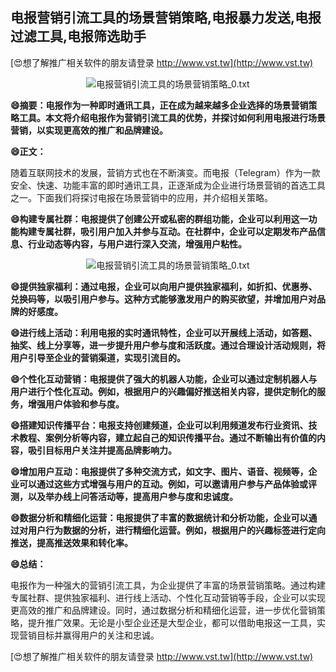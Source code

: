 ## **电报营销引流工具的场景营销策略,电报暴力发送,电报过滤工具,电报筛选助手**

[😍想了解推广相关软件的朋友请登录 http://www.vst.tw](http://www.vst.tw)

 <center><img src="https://vst.tw/MP4/tuiguang/png/1.png" alt="电报营销引流工具的场景营销策略_0.txt"></center>

**😄摘要：电报作为一种即时通讯工具，正在成为越来越多企业选择的场景营销策略工具。本文将介绍电报作为营销引流工具的优势，并探讨如何利用电报进行场景营销，以实现更高效的推广和品牌建设。**

**😄正文：**

随着互联网技术的发展，营销方式也在不断演变。而电报（Telegram）作为一款安全、快速、功能丰富的即时通讯工具，正逐渐成为企业进行场景营销的首选工具之一。下面我们将探讨电报在场景营销中的应用，并介绍相关策略。

**😄构建专属社群：电报提供了创建公开或私密的群组功能，企业可以利用这一功能构建专属社群，吸引用户加入并参与互动。在社群中，企业可以定期发布产品信息、行业动态等内容，与用户进行深入交流，增强用户粘性。**

 <center><img src="https://vst.tw/MP4/tuiguang/png/3.png" alt="电报营销引流工具的场景营销策略_0.txt"></center>

**😄提供独家福利：通过电报，企业可以向用户提供独家福利，如折扣、优惠券、兑换码等，以吸引用户参与。这种方式能够激发用户的购买欲望，并增加用户对品牌的好感度。**

**😄进行线上活动：利用电报的实时通讯特性，企业可以开展线上活动，如答题、抽奖、线上分享等，进一步提升用户参与度和活跃度。通过合理设计活动规则，将用户引导至企业的营销渠道，实现引流目的。**

**😄个性化互动营销：电报提供了强大的机器人功能，企业可以通过定制机器人与用户进行个性化互动。例如，根据用户的兴趣偏好推送相关内容，提供定制化的服务，增强用户体验和参与度。**

**😄搭建知识传播平台：电报支持创建频道，企业可以利用频道发布行业资讯、技术教程、案例分析等内容，建立起自己的知识传播平台。通过不断输出有价值的内容，吸引目标用户关注并提高品牌影响力。**

**😄增加用户互动：电报提供了多种交流方式，如文字、图片、语音、视频等，企业可以通过这些方式增强与用户的互动。例如，可以邀请用户参与产品体验或评测，以及举办线上问答活动等，提高用户参与度和忠诚度。**

**😄数据分析和精细化运营：电报提供了丰富的数据统计和分析功能，企业可以通过对用户行为数据的分析，进行精细化运营。例如，根据用户的兴趣标签进行定向推送，提高推送效果和转化率。**

**😄总结：**

电报作为一种强大的营销引流工具，为企业提供了丰富的场景营销策略。通过构建专属社群、提供独家福利、进行线上活动、个性化互动营销等手段，企业可以实现更高效的推广和品牌建设。同时，通过数据分析和精细化运营，进一步优化营销策略，提升推广效果。无论是小型企业还是大型企业，都可以借助电报这一工具，实现营销目标并赢得用户的关注和忠诚。

[😍想了解推广相关软件的朋友请登录 http://www.vst.tw](http://www.vst.tw)



